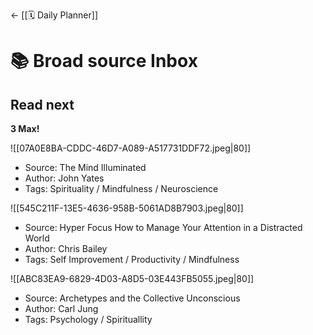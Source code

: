 <- [[🗓 Daily Planner]]

# 📚 Broad source Inbox

## Read next

**3 Max!**

![[07A0E8BA-CDDC-46D7-A089-A517731DDF72.jpeg|80]]
- Source: The Mind Illuminated 
- Author: John Yates
- Tags: Spirituality / Mindfulness / Neuroscience

![[545C211F-13E5-4636-958B-5061AD8B7903.jpeg|80]]
- Source: Hyper Focus How to Manage Your Attention in a Distracted World
- Author: Chris Bailey
- Tags: Self Improvement / Productivity / Mindfulness

![[ABC83EA9-6829-4D03-A8D5-03E443FB5055.jpeg|80]]
- Source: Archetypes and the Collective Unconscious
- Author: Carl Jung
- Tags: Psychology / Spirituallity









